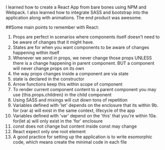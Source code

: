 I learned how to create a React App from bare bones 
using NPM and Webpack.
I also learned how to integrate SASS and bootstrap into the application along with animations.
The end product was awesome. 

##Some main points to remember with React:
1. Props are perfect in scenarios where components itself doesn't need to be aware of changes that it might have.
2. States are for when you want components to be aware of changes happening within itself
3. Whenever we send in props, we never change those props UNLESS there is a change happening in parent component. BUT a component will never change props on its own
4. the way props changes inside a component are via state
5. state is declared in the constructor
6. Arrow functions keep this within scope of component
7. To render current component content to a parent component you may use 
 {this.props.children} in the child component
8. Using SASS and mixings will cut down tons of repetition
9. Variables defined with 'let' depends on the enclosure that its within
9b. for (var a) will exist in the same context, lifecycle of the app
10. Variables defined with 'var' depend on the 'this' that you're within
10a. for(let a) will only exist in the 'for' enclosure
11. const does not change but content inside const may change
12. React expect only one root element
13. A good practice for setting up the application is to write esomorphic code, which means create the minimal code in each file
